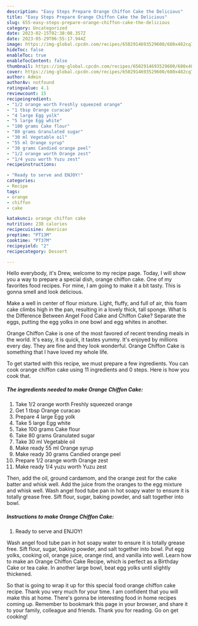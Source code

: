 ```yaml
---
description: "Easy Steps Prepare Orange Chiffon Cake the Delicious"
title: "Easy Steps Prepare Orange Chiffon Cake the Delicious"
slug: 655-easy-steps-prepare-orange-chiffon-cake-the-delicious
category: Uncategorized
date: 2023-02-15T02:38:08.357Z
date: 2023-05-29T06:55:17.944Z
image: https://img-global.cpcdn.com/recipes/6502914693529600/680x482cq70/orange-chiffon-cake-recipe-main-photo.jpg
hideToc: false
enableToc: true
enableTocContent: false
thumbnail: https://img-global.cpcdn.com/recipes/6502914693529600/680x482cq70/orange-chiffon-cake-recipe-main-photo.jpg
cover: https://img-global.cpcdn.com/recipes/6502914693529600/680x482cq70/orange-chiffon-cake-recipe-main-photo.jpg
author: Admin
authorAv: notfound
ratingvalue: 4.1
reviewcount: 15
recipeingredient:
- "1/2 orange worth Freshly squeezed orange"
- "1 tbsp Orange curacao"
- "4 large Egg yolk"
- "5 large Egg white"
- "100 grams Cake flour"
- "80 grams Granulated sugar"
- "30 ml Vegetable oil"
- "55 ml Orange syrup"
- "30 grams Candied orange peel"
- "1/2 orange worth Orange zest"
- "1/4 yuzu worth Yuzu zest"
recipeinstructions:

- "Ready to serve and ENJOY!"
categories:
- Recipe
tags:
- orange
- chiffon
- cake

katakunci: orange chiffon cake 
nutrition: 238 calories
recipecuisine: American
preptime: "PT13M"
cooktime: "PT37M"
recipeyield: "2"
recipecategory: Dessert

---
```



Hello everybody, it's Drew, welcome to my recipe page. Today, I will show you a way to prepare a special dish, orange chiffon cake. One of my favorites food recipes. For mine, I am going to make it a bit tasty. This is gonna smell and look delicious.

Make a well in center of flour mixture. Light, fluffy, and full of air, this foam cake climbs high in the pan, resulting in a lovely thick, tall sponge. What Is the Difference Between Angel Food Cake and Chiffon Cake? Separate the eggs, putting the egg yolks in one bowl and egg whites in another.

Orange Chiffon Cake is one of the most favored of recent trending meals in the world. It's easy, it is quick, it tastes yummy. It's enjoyed by millions every day. They are fine and they look wonderful. Orange Chiffon Cake is something that I have loved my whole life.


To get started with this recipe, we must prepare a few ingredients. You can cook orange chiffon cake using 11 ingredients and 0 steps. Here is how you cook that.

<!--inarticleads1-->

##### The ingredients needed to make Orange Chiffon Cake:

1. Take 1/2 orange worth Freshly squeezed orange
1. Get 1 tbsp Orange curacao
1. Prepare 4 large Egg yolk
1. Take 5 large Egg white
1. Take 100 grams Cake flour
1. Take 80 grams Granulated sugar
1. Take 30 ml Vegetable oil
1. Make ready 55 ml Orange syrup
1. Make ready 30 grams Candied orange peel
1. Prepare 1/2 orange worth Orange zest
1. Make ready 1/4 yuzu worth Yuzu zest


Then, add the oil, ground cardamom, and the orange zest for the cake batter and whisk well. Add the juice from the oranges to the egg mixture and whisk well. Wash angel food tube pan in hot soapy water to ensure it is totally grease free. Sift flour, sugar, baking powder, and salt together into bowl. 

<!--inarticleads2-->

##### Instructions to make Orange Chiffon Cake:


1. Ready to serve and ENJOY!

Wash angel food tube pan in hot soapy water to ensure it is totally grease free. Sift flour, sugar, baking powder, and salt together into bowl. Put egg yolks, cooking oil, orange juice, orange rind, and vanilla into well. Learn how to make an Orange Chiffon Cake Recipe, which is perfect as a Birthday Cake or tea cake. In another large bowl, beat egg yolks until slightly thickened. 

So that is going to wrap it up for this special food orange chiffon cake recipe. Thank you very much for your time. I am confident that you will make this at home. There's gonna be interesting food in home recipes coming up. Remember to bookmark this page in your browser, and share it to your family, colleague and friends. Thank you for reading. Go on get cooking!
